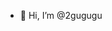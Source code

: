 - 👋 Hi, I’m @2gugugu

<!---

- 👀 I’m interested in ...
- 🌱 I’m currently learning ...
- 💞️ I’m looking to collaborate on ...
- 📫 How to reach me ...

2gugugu/2gugugu is a ✨ special ✨ repository because its `README.md` (this file) appears on your GitHub profile.
You can click the Preview link to take a look at your changes.
--->
